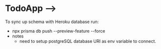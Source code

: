 # TodoApp -->

To sync up schema with Heroku database run: 

- npx prisma db push --preview-feature --force 
- notes
  - need to setup postgreSQL database URI as env variable to connect.

